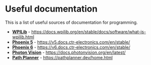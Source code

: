# Useful documentation
This is a list of useful sources of documentation for programming.

- **[WPILib](https://docs.wpilib.org/en/stable/docs/software/what-is-wpilib.html)** - https://docs.wpilib.org/en/stable/docs/software/what-is-wpilib.html
- **[Phoenix 5](https://v5.docs.ctr-electronics.com/en/stable/)** - https://v5.docs.ctr-electronics.com/en/stable/
- **[Phoenix 6](https://v6.docs.ctr-electronics.com/en/stable/)** - https://v6.docs.ctr-electronics.com/en/stable/
- **[Photon Vision](https://docs.photonvision.org/en/latest/)** - https://docs.photonvision.org/en/latest/
- **[Path Planner](https://pathplanner.dev/home.html)** - https://pathplanner.dev/home.html